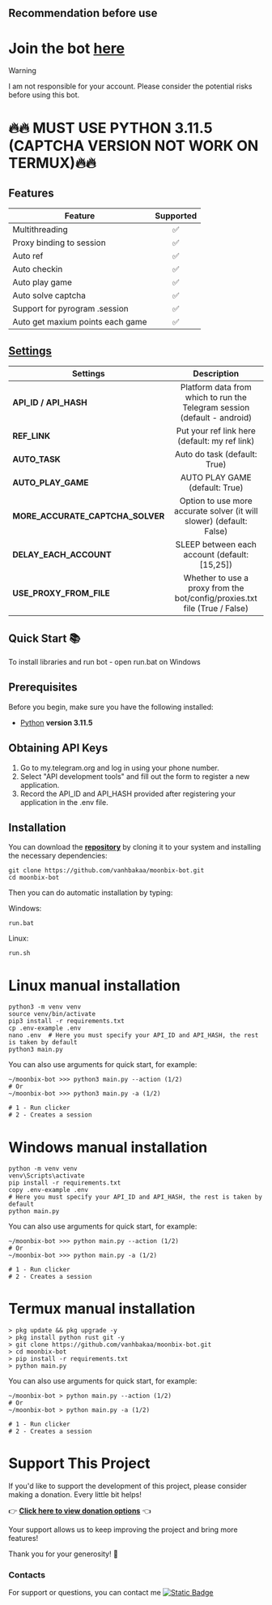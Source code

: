 ## Recommendation before use

# Join the bot [here](https://t.me/Binance_Moonbix_bot/start?startApp=ref_6624523270&startapp=ref_6624523270&utm_medium=web_share_copy)

> [!WARNING]
> I am not responsible for your account. Please consider the potential risks before using this bot.

# 🔥🔥 MUST USE PYTHON 3.11.5 (CAPTCHA VERSION NOT WORK ON TERMUX)🔥🔥

## Features  
| Feature                                                     | Supported  |
|---------------------------------------------------------------|:----------------:|
| Multithreading                                                |        ✅        |
| Proxy binding to session                                      |        ✅        |
| Auto ref                                                      |        ✅        |
| Auto checkin                                                  |        ✅        |
| Auto play game                                                |        ✅        |
| Auto solve captcha                                             |        ✅        |
| Support for pyrogram .session                                 |        ✅        |
Auto get maxium points each game        |        ✅        |
## [Settings](https://github.com/vanhbakaa/moonbix-bot/blob/main/.env-example)
| Settings | Description |
|----------------------------|:-------------------------------------------------------------------------------------------------------------:|
| **API_ID / API_HASH**      | Platform data from which to run the Telegram session (default - android)                                      |       
| **REF_LINK**               | Put your ref link here (default: my ref link)                                                                 |
| **AUTO_TASK**              | Auto do task (default: True)                                                                                  |
| **AUTO_PLAY_GAME**         | AUTO PLAY GAME (default: True)                                                                                |
| **MORE_ACCURATE_CAPTCHA_SOLVER**         | Option to use more accurate solver (it will slower) (default: False)                                                                                |
| **DELAY_EACH_ACCOUNT**         | SLEEP between each account (default: [15,25])                                                                                |
| **USE_PROXY_FROM_FILE**    | Whether to use a proxy from the bot/config/proxies.txt file (True / False)                                    |


## Quick Start 📚

To install libraries and run bot - open run.bat on Windows

## Prerequisites
Before you begin, make sure you have the following installed:
- [Python](https://www.python.org/downloads/) **version 3.11.5**

## Obtaining API Keys
1. Go to my.telegram.org and log in using your phone number.
2. Select "API development tools" and fill out the form to register a new application.
3. Record the API_ID and API_HASH provided after registering your application in the .env file.

## Installation
You can download the [**repository**](https://github.com/vanhbakaa/Kaia-bot/) by cloning it to your system and installing the necessary dependencies:
```shell
git clone https://github.com/vanhbakaa/moonbix-bot.git
cd moonbix-bot
```

Then you can do automatic installation by typing:

Windows:
```shell
run.bat
```

Linux:
```shell
run.sh
```

# Linux manual installation
```shell
python3 -m venv venv
source venv/bin/activate
pip3 install -r requirements.txt
cp .env-example .env
nano .env  # Here you must specify your API_ID and API_HASH, the rest is taken by default
python3 main.py
```

You can also use arguments for quick start, for example:
```shell
~/moonbix-bot >>> python3 main.py --action (1/2)
# Or
~/moonbix-bot >>> python3 main.py -a (1/2)

# 1 - Run clicker
# 2 - Creates a session
```

# Windows manual installation
```shell
python -m venv venv
venv\Scripts\activate
pip install -r requirements.txt
copy .env-example .env
# Here you must specify your API_ID and API_HASH, the rest is taken by default
python main.py
```
You can also use arguments for quick start, for example:
```shell
~/moonbix-bot >>> python main.py --action (1/2)
# Or
~/moonbix-bot >>> python main.py -a (1/2)

# 1 - Run clicker
# 2 - Creates a session
```

# Termux manual installation
```
> pkg update && pkg upgrade -y
> pkg install python rust git -y
> git clone https://github.com/vanhbakaa/moonbix-bot.git
> cd moonbix-bot
> pip install -r requirements.txt
> python main.py
```

You can also use arguments for quick start, for example:
```termux
~/moonbix-bot > python main.py --action (1/2)
# Or
~/moonbix-bot > python main.py -a (1/2)

# 1 - Run clicker
# 2 - Creates a session 
```
# Support This Project

If you'd like to support the development of this project, please consider making a donation. Every little bit helps!

👉 **[Click here to view donation options](https://github.com/vanhbakaa/Donation/blob/main/README.md)** 👈

Your support allows us to keep improving the project and bring more features!

Thank you for your generosity! 🙌

### Contacts

For support or questions, you can contact me [![Static Badge](https://img.shields.io/badge/Telegram-Channel-Link?style=for-the-badge&logo=Telegram&logoColor=white&logoSize=auto&color=blue)](https://t.me/airdrop_tool_vanh)
